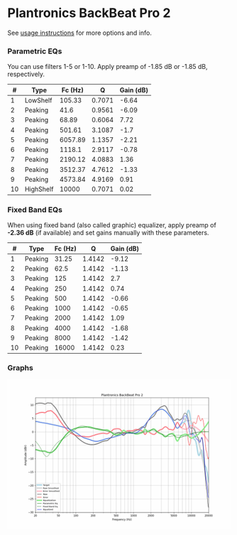 # Plantronics BackBeat Pro 2
See [usage instructions](https://github.com/jaakkopasanen/AutoEq#usage) for more options and info.

### Parametric EQs
You can use filters 1-5 or 1-10. Apply preamp of -1.85 dB or -1.85 dB, respectively.

|   # | Type      |   Fc (Hz) |      Q |   Gain (dB) |
|-----|-----------|-----------|--------|-------------|
|   1 | LowShelf  |    105.33 | 0.7071 |       -6.64 |
|   2 | Peaking   |     41.6  | 0.9561 |       -6.09 |
|   3 | Peaking   |     68.89 | 0.6064 |        7.72 |
|   4 | Peaking   |    501.61 | 3.1087 |       -1.7  |
|   5 | Peaking   |   6057.89 | 1.1357 |       -2.21 |
|   6 | Peaking   |   1118.1  | 2.9117 |       -0.78 |
|   7 | Peaking   |   2190.12 | 4.0883 |        1.36 |
|   8 | Peaking   |   3512.37 | 4.7612 |       -1.33 |
|   9 | Peaking   |   4573.84 | 4.9169 |        0.91 |
|  10 | HighShelf |  10000    | 0.7071 |        0.02 |

### Fixed Band EQs
When using fixed band (also called graphic) equalizer, apply preamp of **-2.36 dB** (if available) and set gains manually with these parameters.

|   # | Type    |   Fc (Hz) |      Q |   Gain (dB) |
|-----|---------|-----------|--------|-------------|
|   1 | Peaking |     31.25 | 1.4142 |       -9.12 |
|   2 | Peaking |     62.5  | 1.4142 |       -1.13 |
|   3 | Peaking |    125    | 1.4142 |        2.7  |
|   4 | Peaking |    250    | 1.4142 |        0.74 |
|   5 | Peaking |    500    | 1.4142 |       -0.66 |
|   6 | Peaking |   1000    | 1.4142 |       -0.65 |
|   7 | Peaking |   2000    | 1.4142 |        1.09 |
|   8 | Peaking |   4000    | 1.4142 |       -1.68 |
|   9 | Peaking |   8000    | 1.4142 |       -1.42 |
|  10 | Peaking |  16000    | 1.4142 |        0.23 |

### Graphs
![](./Plantronics%20BackBeat%20Pro%202.png)
